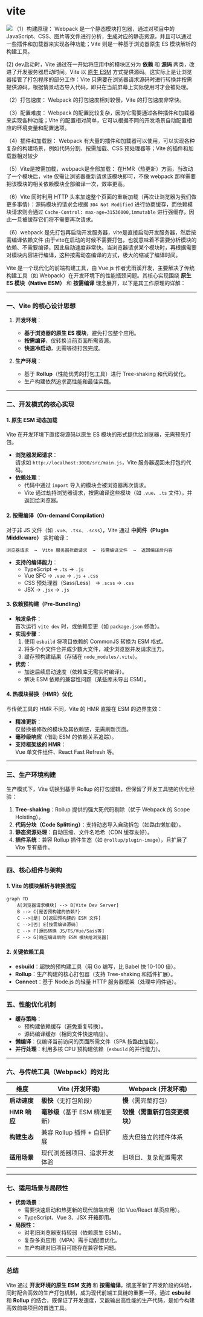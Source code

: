 # vite
![](../../public/vite-20240701164123305.jpg)
（1）构建原理： Webpack 是一个静态模块打包器，通过对项目中的 JavaScript、CSS、图片等文件进行分析，生成对应的静态资源，并且可以通过一些插件和加载器来实现各种功能；Vite 则是一种基于浏览器原生 ES 模块解析的构建工具。

  (2) dev启动时，Vite 通过在一开始将应用中的模块区分为 **依赖** 和 **源码** 两类，改进了开发服务器启动时间。Vite 以 [原生 ESM](https://developer.mozilla.org/en-US/docs/Web/JavaScript/Guide/Modules) 方式提供源码。这实际上是让浏览器接管了打包程序的部分工作：Vite 只需要在浏览器请求源码时进行转换并按需提供源码。根据情景动态导入代码，即只在当前屏幕上实际使用时才会被处理。

（2）打包速度： Webpack 的打包速度相对较慢，Vite 的打包速度非常快。

（3）配置难度： Webpack 的配置比较复杂，因为它需要通过各种插件和加载器来实现各种功能；Vite 的配置相对简单，它可以根据不同的开发场景自动配置相应的环境变量和配置选项。

（4）插件和加载器： Webpack 有大量的插件和加载器可以使用，可以实现各种复杂的构建场景，例如代码分割、按需加载、CSS 预处理器等；Vite 的插件和加载器相对较少

（5）Vite是按需加载，webpack是全部加载： 在HMR（热更新）方面，当改动了一个模块后，vite 仅需让浏览器重新请求该模块即可，不像 webpack 那样需要把该模块的相关依赖模块全部编译一次，效率更高。

（6）Vite 同时利用 HTTP 头来加速整个页面的重新加载（再次让浏览器为我们做更多事情）：源码模块的请求会根据 `304 Not Modified` 进行协商缓存，而依赖模块请求则会通过 `Cache-Control: max-age=31536000,immutable` 进行强缓存，因此一旦被缓存它们将不需要再次请求。

（6）webpack 
是先打包再启动开发服务器，vite是直接启动开发服务器，然后按需编译依赖文件 由于vite在启动的时候不需要打包，也就意味着不需要分析模块的依赖、不需要编译，因此启动速度非常快。当浏览器请求某个模块时，再根据需要对模块内容进行编译，这种按需动态编译的方式，极大的缩减了编译时间。


Vite 是一个现代化的前端构建工具，由 Vue.js 作者尤雨溪开发，主要解决了传统构建工具（如 Webpack）在开发环境下的性能瓶颈问题。其核心实现围绕 **原生 ES 模块（Native ESM）** 和 **按需编译** 理念展开，以下是其工作原理的详解：

---

### **一、Vite 的核心设计思想**
1. **开发环境**：  
   - **基于浏览器的原生 ES 模块**，避免打包整个应用。  
   - **按需编译**，仅转换当前页面所需资源。  
   - **快速冷启动**，无需等待打包完成。  

2. **生产环境**：  
   - 基于 **Rollup**（性能优秀的打包工具）进行 Tree-shaking 和代码优化。  
   - 生产构建依然追求高性能和最佳实践。  

---

### **二、开发模式的核心实现**
#### **1. 原生 ESM 动态加载**
Vite 在开发环境下直接将源码以原生 ES 模块的形式提供给浏览器，无需预先打包。  
- **浏览器发起请求**：  
  请求如 `http://localhost:3000/src/main.js`，Vite 服务器返回未打包的代码。  
- **依赖处理**：  
  - 代码中通过 `import` 导入的模块会被浏览器再次请求。  
  - Vite 通过劫持浏览器请求，按需编译这些模块（如 `.vue`、`.ts` 文件），并返回给浏览器。  

#### **2. 按需编译（On-demand Compilation）**
对于非 JS 文件（如 `.vue`、`.tsx`、`.scss`），Vite 通过 **中间件（Plugin Middleware）** 实时编译：  
```text
浏览器请求  →  Vite 服务器拦截请求  →  按需编译文件  →  返回编译后内容
```

- **支持的编译能力**：  
  - TypeScript → `.ts` → `.js`  
  - Vue SFC → `.vue` → `.js` + `.css`  
  - CSS 预处理器（Sass/Less） → `.scss` → `.css`  
  - JSX → `.jsx` → `.js`  

#### **3. 依赖预构建（Pre-Bundling）**
- **触发条件**：  
  首次运行 `vite dev` 时，或依赖变更（如 `package.json` 修改）。  
- **实现步骤**：  
  1. 使用 `esbuild` 将项目依赖的 CommonJS 转换为 ESM 格式。  
  2. 将多个小文件合并成少数大文件，减少浏览器并发请求压力。  
  3. 缓存预构建结果（存储在 `node_modules/.vite`）。  
- **优势**：  
  - 加速后续启动速度（依赖库无需实时编译）。  
  - 解决 ESM 依赖的兼容性问题（某些库未导出 ESM）。  

#### **4. 热模块替换（HMR）优化**
与传统工具的 HMR 不同，Vite 的 HMR 直接在 ESM 的边界生效：  
- **精准更新**：  
  仅替换被修改的模块及其依赖链，无需刷新页面。  
- **毫秒级响应**（借助 ESM 的依赖关系追踪）。  
- **支持框架级的 HMR**：  
  Vue 单文件组件、React Fast Refresh 等。  

---

### **三、生产环境构建**
生产模式下，Vite 切换到基于 Rollup 的打包逻辑，但保留了开发工具链的优化经验：  
1. **Tree-shaking**：Rollup 提供的强大死代码剔除（优于 Webpack 的 Scope Hoisting）。  
2. **代码分块（Code Splitting）**：支持动态导入自动拆包（如路由懒加载）。  
3. **静态资源处理**：自动压缩、文件名哈希（CDN 缓存友好）。  
4. **插件系统**：兼容 Rollup 插件生态（如 `@rollup/plugin-image`），且扩展了 Vite 专有插件。  

---

### **四、核心组件与架构**
#### **1. Vite 的模块解析与转换流程**
```mermaid
graph TD
    A[浏览器请求模块] --> B[Vite Dev Server]
    B --> C{是否预构建的依赖?}
    C -->|是| D[返回预构建的 ESM 文件]
    C -->|否| E[按需编译源码]
    E --> F[源码转换 JS/TS/Vue/Sass等]
    F --> G[响应编译后的 ESM 模块给浏览器]
```

#### **2. 关键依赖工具**
- **esbuild**：超快的预构建工具（用 Go 编写，比 Babel 快 10-100 倍）。  
- **Rollup**：生产构建的核心打包器（支持 Tree-shaking 和插件扩展）。  
- **Connect**：基于 Node.js 的轻量 HTTP 服务器框架（处理中间件链）。  

---

### **五、性能优化机制**
- **缓存策略**：  
  - 预构建依赖缓存（避免重复转换）。  
  - 源码编译缓存（相同文件快速响应）。  
- **懒编译**：仅编译当前访问的页面所需文件（SPA 按路由加载）。  
- **并行处理**：利用多核 CPU 预构建依赖（`esbuild` 的并行能力）。  

---

### **六、与传统工具（Webpack）的对比**
| **维度**        | **Vite** (开发环境)                     | **Webpack** (开发环境)            |  
|-------------------|----------------------------------------|----------------------------------|  
| **启动速度**      | **极快**（无打包阶段）                  | **慢**（需完整打包）               |  
| **HMR 响应**      | **毫秒级**（基于 ESM 精准更新）         | **较慢（需重新打包变更模块）**       |  
| **构建生态**      | 兼容 Rollup 插件 + 自研扩展            | 庞大但独立的插件体系                |  
| **适用场景**      | 现代浏览器项目、追求开发体验            | 旧项目、复杂配置需求                |  

---

### **七、适用场景与局限性**
- **优势场景**：  
  - 需要快速启动和热更新的现代前端应用（如 Vue/React 单页应用）。  
  - TypeScript、Vue 3、JSX 开箱即用。  
- **局限性**：  
  - 对老旧浏览器支持较弱（依赖原生 ESM）。  
  - 复杂多页应用（MPA）需手动配置优化。  
  - 生产构建对旧项目可能存在兼容性问题。  

---

### **总结**
Vite 通过 **开发环境的原生 ESM 支持** 和 **按需编译**，彻底革新了开发阶段的体验，同时配合高效的生产打包机制，成为现代前端工具链的重要一环。通过 **esbuild** 和 **Rollup** 的结合，既保证了开发速度，又能输出高性能的生产代码，是如今构建高效前端项目的首选工具。